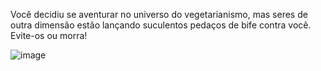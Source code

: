 Você decidiu se aventurar no universo do vegetarianismo, mas seres de outra dimensão estão lançando suculentos pedaços de bife contra você. Evite-os ou morra!

![image](https://github.com/user-attachments/assets/c2ce5517-62f4-4eb1-a65b-151d16006047)
